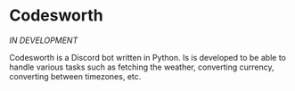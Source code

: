 # Codesworth
*IN DEVELOPMENT* 

Codesworth is a Discord bot written in Python. Is is developed to be able to handle various tasks such as fetching the weather, converting currency, converting between timezones, etc. 
